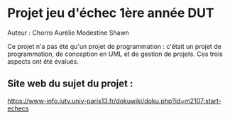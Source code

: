 # Projet jeu d'échec 1ère année DUT

Auteur : Chorro Aurélie Modestine Shawn

Ce projet n'a pas été qu'un projet de programmation : c'était un projet de programmation, de conception en UML et de gestion de projets. Ces trois aspects ont été évalués.
 
## Site web du sujet du projet :
 
 https://www-info.iutv.univ-paris13.fr/dokuwiki/doku.php?id=m2107:start-echecs
